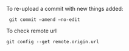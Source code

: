 

 To re-upload a commit with new things added:

```
 git commit –amend –no-edit
```


To check remote url

```
git config --get remote.origin.url
```
